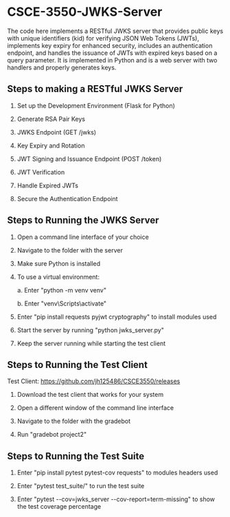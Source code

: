 # CSCE-3550-JWKS-Server

The code here implements a RESTful JWKS server that provides public keys with unique identifiers (kid) for verifying JSON Web Tokens (JWTs), implements key expiry for enhanced security, includes an authentication endpoint, and handles the issuance of JWTs with expired keys based on a query parameter. It is implemented in Python and is a web server with two handlers and properly generates keys.

## Steps to making a RESTful JWKS Server
1. Set up the Development Environment (Flask for Python)
2. Generate RSA Pair Keys
3. JWKS Endpoint (GET /jwks)
4. Key Expiry and Rotation
5. JWT Signing and Issuance Endpoint (POST /token)
6. JWT Verification
7. Handle Expired JWTs
   
8. Secure the Authentication Endpoint

## Steps to Running the JWKS Server
1. Open a command line interface of your choice
2. Navigate to the folder with the server
3. Make sure Python is installed
4. To use a virtual environment:
   
	a. Enter "python -m venv venv"

	b. Enter "venv\Scripts\activate"
5. Enter "pip install requests pyjwt cryptography" to install modules used
6. Start the server by running "python jwks_server.py"
7. Keep the server running while starting the test client

## Steps to Running the Test Client
Test Client: https://github.com/jh125486/CSCE3550/releases

1. Download the test client that works for your system
2. Open a different window of the command line interface
3. Navigate to the folder with the gradebot
   
4. Run "gradebot project2"

## Steps to Running the Test Suite
1. Enter "pip install pytest pytest-cov requests" to modules headers used
   
2. Enter "pytest test_suite/" to run the test suite
3. Enter "pytest --cov=jwks_server --cov-report=term-missing" to show the test coverage percentage
